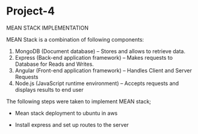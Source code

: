 # Project-4

MEAN STACK IMPLEMENTATION

MEAN Stack is a combination of following components:

1. MongoDB (Document database) – Stores and allows to retrieve data.
2. Express (Back-end application framework) – Makes requests to Database for Reads and Writes.
3. Angular (Front-end application framework) – Handles Client and Server Requests
4. Node.js (JavaScript runtime environment) – Accepts requests and displays results to end user

The following steps were taken to implement MEAN stack;

- Mean stack deployment to ubuntu in aws
  
- Install express and set up routes to the server
  